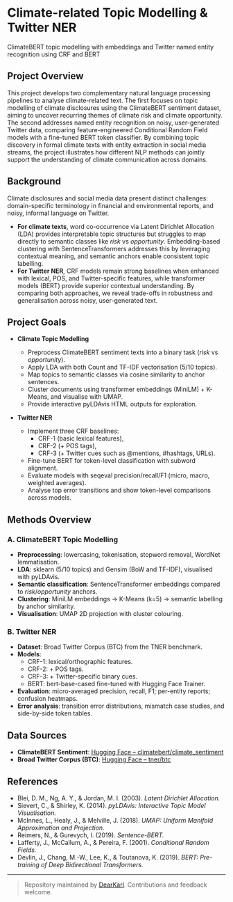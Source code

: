# Climate-related Topic Modelling & Twitter NER

ClimateBERT topic modelling with embeddings and Twitter named entity recognition using CRF and BERT

## Project Overview

This project develops two complementary natural language processing pipelines to analyse climate-related text. The first focuses on topic modelling of climate disclosures using the ClimateBERT sentiment dataset, aiming to uncover recurring themes of climate risk and climate opportunity. The second addresses named entity recognition on noisy, user-generated Twitter data, comparing feature-engineered Conditional Random Field models with a fine-tuned BERT token classifier. By combining topic discovery in formal climate texts with entity extraction in social media streams, the project illustrates how different NLP methods can jointly support the understanding of climate communication across domains.

## Background  

Climate disclosures and social media data present distinct challenges: domain-specific terminology in financial and environmental reports, and noisy, informal language on Twitter.  

- **For climate texts**, word co-occurrence via Latent Dirichlet Allocation (LDA) provides interpretable topic structures but struggles to map directly to semantic classes like *risk* vs *opportunity*. Embedding-based clustering with SentenceTransformers addresses this by leveraging contextual meaning, and semantic anchors enable consistent topic labelling.  
- **For Twitter NER**, CRF models remain strong baselines when enhanced with lexical, POS, and Twitter-specific features, while transformer models (BERT) provide superior contextual understanding. By comparing both approaches, we reveal trade-offs in robustness and generalisation across noisy, user-generated text.  


## Project Goals  

- **Climate Topic Modelling**  
  - Preprocess ClimateBERT sentiment texts into a binary task (*risk* vs *opportunity*).  
  - Apply LDA with both Count and TF-IDF vectorisation (5/10 topics).  
  - Map topics to semantic classes via cosine similarity to anchor sentences.  
  - Cluster documents using transformer embeddings (MiniLM) + K-Means, and visualise with UMAP.  
  - Provide interactive pyLDAvis HTML outputs for exploration.  

- **Twitter NER**  
  - Implement three CRF baselines:  
    - CRF-1 (basic lexical features),  
    - CRF-2 (+ POS tags),  
    - CRF-3 (+ Twitter cues such as @mentions, #hashtags, URLs).  
  - Fine-tune BERT for token-level classification with subword alignment.  
  - Evaluate models with seqeval precision/recall/F1 (micro, macro, weighted averages).  
  - Analyse top error transitions and show token-level comparisons across models.  


## Methods Overview  

### A. ClimateBERT Topic Modelling  

- **Preprocessing**: lowercasing, tokenisation, stopword removal, WordNet lemmatisation.  
- **LDA**: sklearn (5/10 topics) and Gensim (BoW and TF-IDF), visualised with pyLDAvis.  
- **Semantic classification**: SentenceTransformer embeddings compared to *risk*/*opportunity* anchors.  
- **Clustering**: MiniLM embeddings → K-Means (k=5) → semantic labelling by anchor similarity.  
- **Visualisation**: UMAP 2D projection with cluster colouring.  

### B. Twitter NER  

- **Dataset**: Broad Twitter Corpus (BTC) from the TNER benchmark.  
- **Models**:  
  - CRF-1: lexical/orthographic features.  
  - CRF-2: + POS tags.  
  - CRF-3: + Twitter-specific binary cues.  
  - BERT: bert-base-cased fine-tuned with Hugging Face Trainer.  
- **Evaluation**: micro-averaged precision, recall, F1; per-entity reports; confusion heatmaps.  
- **Error analysis**: transition error distributions, mismatch case studies, and side-by-side token tables.  


## Data Sources  

- **ClimateBERT Sentiment**: [Hugging Face – climatebert/climate_sentiment](https://huggingface.co/datasets/climatebert/climate_sentiment)  
- **Broad Twitter Corpus (BTC)**: [Hugging Face – tner/btc](https://huggingface.co/datasets/tner/btc)  


## References  

- Blei, D. M., Ng, A. Y., & Jordan, M. I. (2003). *Latent Dirichlet Allocation.*  
- Sievert, C., & Shirley, K. (2014). *pyLDAvis: Interactive Topic Model Visualisation.*  
- McInnes, L., Healy, J., & Melville, J. (2018). *UMAP: Uniform Manifold Approximation and Projection.*  
- Reimers, N., & Gurevych, I. (2019). *Sentence-BERT.*  
- Lafferty, J., McCallum, A., & Pereira, F. (2001). *Conditional Random Fields.*  
- Devlin, J., Chang, M.-W., Lee, K., & Toutanova, K. (2019). *BERT: Pre-training of Deep Bidirectional Transformers.*  

---

> Repository maintained by [DearKarl](https://github.com/DearKarl). Contributions and feedback welcome.  
